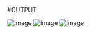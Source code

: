 #OUTPUT

![image](https://github.com/Chandan5800/8-Bit-Wallace-Tree/assets/102715776/cf66ad6b-de15-4d0c-b5ee-08c513512e6d) 
![image](https://github.com/Chandan5800/8-Bit-Wallace-Tree/assets/102715776/423fbe9b-92d3-4a9f-8ebf-51fc14cb29ea)
![image](https://github.com/Chandan5800/8-Bit-Wallace-Tree/assets/102715776/8380d777-63be-4dc5-9f35-6699cebb0017)
